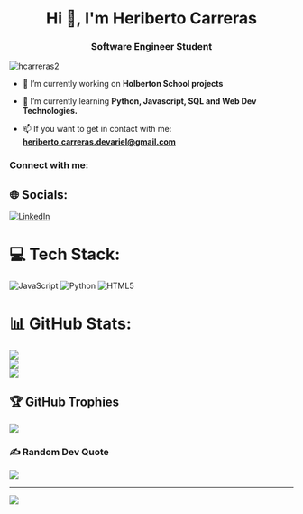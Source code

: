 <h1 align="center">Hi 👋, I'm Heriberto Carreras</h1>
<h3 align="center">Software Engineer Student</h3>

<p align="left"> <img src="https://komarev.com/ghpvc/?username=hcarreras2&label=Profile%20views&color=0e75b6&style=flat" alt="hcarreras2" /> </p>

- 🔭 I’m currently working on **Holberton School projects**

- 🌱 I’m currently learning **Python, Javascript, SQL and Web Dev Technologies.**

- 📫 If you want to get in contact with me: **heriberto.carreras.devariel@gmail.com**

<h3 align="left">Connect with me:</h3>
<p align="left">
</p>

## 🌐 Socials:
[![LinkedIn](https://img.shields.io/badge/LinkedIn-%230077B5.svg?logo=linkedin&logoColor=white)](https://linkedin.com/in/hericardev) 

# 💻 Tech Stack:
![JavaScript](https://img.shields.io/badge/javascript-%23323330.svg?style=for-the-badge&logo=javascript&logoColor=%23F7DF1E) ![Python](https://img.shields.io/badge/python-3670A0?style=for-the-badge&logo=python&logoColor=ffdd54) ![HTML5](https://img.shields.io/badge/html5-%23E34F26.svg?style=for-the-badge&logo=html5&logoColor=white)
# 📊 GitHub Stats:
![](https://github-readme-stats.vercel.app/api?username=hcarreras2&theme=dark&hide_border=false&include_all_commits=false&count_private=false)<br/>
![](https://github-readme-streak-stats.herokuapp.com/?user=hcarreras2&theme=dark&hide_border=false)<br/>
![](https://github-readme-stats.vercel.app/api/top-langs/?username=hcarreras2&theme=dark&hide_border=false&include_all_commits=false&count_private=false&layout=compact)

## 🏆 GitHub Trophies
![](https://github-profile-trophy.vercel.app/?username=hcarreras2&theme=radical&no-frame=false&no-bg=true&margin-w=4)

### ✍️ Random Dev Quote
![](https://quotes-github-readme.vercel.app/api?type=horizontal&theme=radical)

---
[![](https://visitcount.itsvg.in/api?id=hcarreras2&icon=0&color=0)](https://visitcount.itsvg.in)

<!-- Proudly created with GPRM ( https://gprm.itsvg.in ) -->
